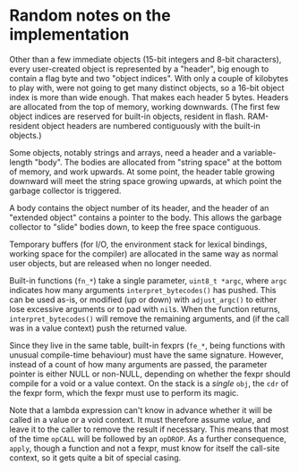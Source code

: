 # Random notes on the implementation

Other than a few immediate objects (15-bit integers and 8-bit
characters), every user-created object is represented by a "header",
big enough to contain a flag byte and two "object indices".  With only
a couple of kilobytes to play with, were not going to get many
distinct objects, so a 16-bit object index is more than wide enough.
That makes each header 5 bytes.  Headers are allocated from the top of
memory, working downwards.  (The first few object indices are
reserved for built-in objects, resident in flash.  RAM-resident object
headers are numbered contiguously with the built-in objects.)

Some objects, notably strings and arrays, need a header and a
variable-length "body".  The bodies are allocated from "string space"
at the bottom of memory, and work upwards.  At some point, the header
table growing downward will meet the string space growing upwards, at
which point the garbage collector is triggered.

A body contains the object number of its header, and the header of an
"extended object" contains a pointer to the body.  This allows the
garbage collector to "slide" bodies down, to keep the free space
contiguous.

Temporary buffers (for I/O, the environment stack for lexical
bindings, working space for the compiler) are allocated in the same
way as normal user objects, but are released when no longer needed.

Built-in functions (`fn_*`) take a single parameter, `uint8_t *argc`,
where `argc` indicates how many arguments `interpret_bytecodes()` has
pushed.  This can be used as-is, or modified (up or down) with
`adjust_argc()` to either lose excessive arguments or to pad with
`nil`s.  When the function returns, `interpret_bytecodes()` will
remove the remaining arguments, and (if the call was in a value
context) push the returned value.

Since they live in the same table, built-in fexprs (`fe_*`, being
functions with unusual compile-time behaviour) must have the same
signature.  However, instead of a count of how many arguments are
passed, the parameter pointer is either NULL or non-NULL, depending on
whether the fexpr should compile for a void or a value context.  On
the stack is a _single_ `obj`, the `cdr` of the fexpr form, which the
fexpr must use to perform its magic.

Note that a lambda expression can't know in advance whether it will be
called in a value or a void context.  It must therefore assume
_value_, and leave it to the caller to remove the result if necessary.
This means that most of the time `opCALL` will be followed by an
`opDROP`.  As a further consequence, `apply`, though a function and
not a fexpr, must know for itself the call-site context, so it gets
quite a bit of special casing.

